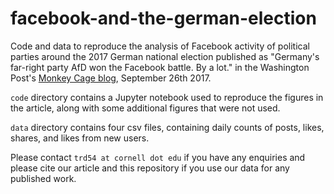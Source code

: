 # facebook-and-the-german-election

Code and data to reproduce the analysis of Facebook activity of political parties around the 2017 German national election published as "Germany's far-right party AfD won the Facebook battle. By a lot." in the Washington Post's [Monkey Cage blog](https://www.washingtonpost.com/news/monkey-cage/wp/2017/09/26/germanys-far-right-party-afd-won-the-facebook-battle-by-a-lot/), September 26th 2017.

`code` directory contains a Jupyter notebook used to reproduce the figures in the article, along with some additional figures that were not used.

`data` directory contains four csv files, containing daily counts of posts, likes, shares, and likes from new users.

Please contact `trd54 at cornell dot edu` if you have any enquiries and please cite our article and this repository if you use our data for any published work.
